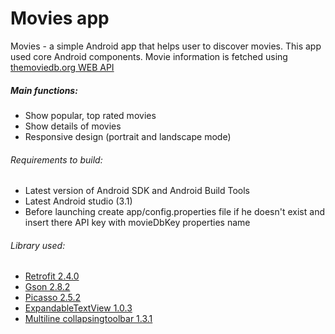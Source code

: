 # Movies app

Movies - a simple Android app that helps user to discover movies. This app used core Android components. Movie information is fetched using [themoviedb.org WEB API](https://www.themoviedb.org/documentation/api)

##### Main functions:
+ Show popular, top rated movies
+ Show details of movies
+ Responsive design (portrait and landscape mode)

###### Requirements to build:
+ Latest version of Android SDK and Android Build Tools
+ Latest Android studio (3.1)
+ Before launching create app/config.properties file if he doesn't exist and insert there API key with movieDbKey properties name


###### Library used:
+ [Retrofit 2.4.0](http://square.github.io/retrofit/)
+ [Gson 2.8.2](https://github.com/google/gson)
+ [Picasso 2.5.2](http://square.github.io/picasso/)
+ [ExpandableTextView 1.0.3](https://github.com/Blogcat/Android-ExpandableTextView)
+ [Multiline collapsingtoolbar 1.3.1](https://github.com/opacapp/multiline-collapsingtoolbar)
